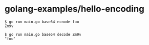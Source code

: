 # golang-examples/hello-encoding

```
$ go run main.go base64 ecnode foo
Zm9v

$ go run main.go base64 decode Zm9v
"foo"
```
